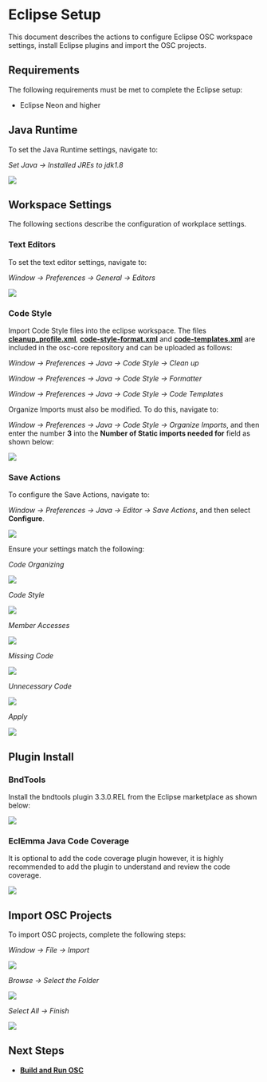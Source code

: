 # Eclipse Setup
This document describes the actions to configure Eclipse OSC workspace settings, install Eclipse plugins and import the OSC projects.

## Requirements
The following requirements must be met to complete the Eclipse setup:

 * Eclipse Neon and higher

## Java Runtime
To set the Java Runtime settings, navigate to:

*Set Java -> Installed JREs to jdk1.8*

![](images/jdk1.8.jpg)
 
## Workspace Settings
The following sections describe the configuration of workplace settings.

### Text Editors
To set the text editor settings, navigate to:

*Window -> Preferences -> General -> Editors*

![](images/text_editor.jpg)

### Code Style

Import Code Style files into the eclipse workspace. The files **[cleanup_profile.xml](https://github.com/opensecuritycontroller/osc-core/blob/master/vmidc_cleanup_profile.xml)**, **[code-style-format.xml](https://github.com/opensecuritycontroller/osc-core/blob/master/vmiDC-code-style-format.xml)** and **[code-templates.xml](https://github.com/opensecuritycontroller/osc-core/blob/master/vmiDC-code-templates.xml)** are included in the osc-core repository and can be uploaded as follows:

*Window -> Preferences -> Java -> Code Style -> Clean up*

*Window -> Preferences -> Java -> Code Style -> Formatter*

*Window -> Preferences -> Java -> Code Style -> Code Templates*

Organize Imports must also be modified. To do this, navigate to:

*Window -> Preferences -> Java -> Code Style -> Organize Imports*, and then enter the number **3** into the **Number of Static imports needed for** field as shown below:

![](images/organize_imports.JPG)

### Save Actions

To configure the Save Actions, navigate to:

*Window -> Preferences -> Java -> Editor -> Save Actions*, and then select **Configure**.

![](images/missing_annotations.jpg)

Ensure your settings match the following:

*Code Organizing*

![](images/code_organize.jpg)

*Code Style*

![](images/code_style.jpg)

*Member Accesses*

![](images/member_access.jpg)

*Missing Code*

![](images/missing_code.jpg)

*Unnecessary Code*

![](images/Unnecessary_code.jpg)

*Apply*

![](images/save_actions.jpg)

## Plugin Install

### BndTools

Install the bndtools plugin 3.3.0.REL from the Eclipse marketplace as shown below:

![](images/bnd_tools.png)

### EclEmma Java Code Coverage

It is optional to add the code coverage plugin however, it is highly recommended to add the plugin to understand and review the code coverage.

![](images/code_coverage_eclipse_marketplace.JPG)

## Import OSC Projects

To import OSC projects, complete the following steps:

*Window -> File -> Import*

![](images/import_projects.jpg)

*Browse -> Select the Folder*

![](images/choose_folder.jpg)

*Select All -> Finish*

![](images/import_projects_2.jpg)


## Next Steps

- **[Build and Run OSC](build_run_osc.md)**
